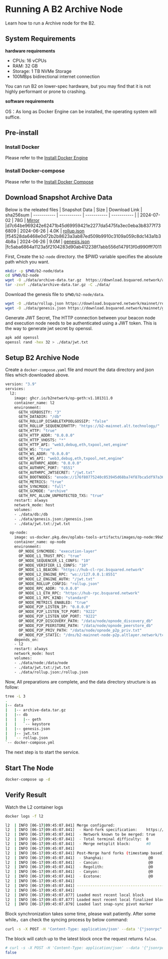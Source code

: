 # Running A B2 Archive Node

Learn how to run a Archive node for the B2.

## System Requirements

**hardware requirements**

- CPUs: 16 vCPUs
- RAM:  32 GB
- Storage: 1 TB NVMe Storage
- 100MBps bidirectional internet connection

You can run B2 on lower-spec hardware, but you may find that it is not highly performant or prone to crashing.

**software requirements**


OS：As long as Docker Engine can be installed, the operating system will suffice.

## Pre-install

### Install Docker

Please refer to the [Install Docker Engine](https://docs.docker.com/engine/install/)

### Install Docker-compose

Please refer to the [Install Docker Compose](https://docs.docker.com/compose/install/standalone/)

## Download Snapshot Archive Data
Below is the releated files
| Snapshot Data     | Size | Download Link | sha256sum
| ----------- | ----------- | ----------- | ----------- |
| 2024-07-02   | 78G     | [Mirror](https://download.bsquared.network/archive-data.tar.gz) |d7c64be969242e62471b45d69959421e2277da5475fa3ec0eba3b8377f736809
| 2024-06-26    | 4.0K     | [rollup.json](https://download.bsquared.network/mainnet/rollup.json) |f54528da6468e0d72b2b8623a3ab87ed509b9910c3109a059c8dc143a1b34b8a
| 2024-06-26    | 9.0M     | [genesis.json](https://download.bsquared.network/mainnet/genesis.json) |fc5aba6864a1123a5f2104283d90ab412238f7abb556d147913f0d990fff7011

First, Create the ``b2-node`` directory.
the $PWD variable specifies the absolute path which you want.

```sh
mkdir -p $PWD/b2-node/data
cd $PWD/b2-node
wget -O ./data/archive-data.tar.gz  https://download.bsquared.network/archive-data.tar.gz
tar -zxvf ./data/archive-data.tar.gz -C ./data/
```


Download the genesis file to `$PWD/b2-node/data`.

```bash
wget -O ./data/rollup.json https://download.bsquared.network/mainnet/rollup.json
wget -O ./data/genesis.json https://download.bsquared.network/mainnet/genesis.json
```
Generate JWT Secret, The HTTP connection between your beacon node and execution node needs to be authenticated using a JWT token. This is the way to generate jwt secret by openssl.

```bash
apk add openssl
openssl rand -hex 32 > ./data/jwt.txt
```

## Setup B2 Archive Node

Create  a ``docker-compose.yaml`` file and mount the data directory and json files which downloaded above.
```bash
version: "3.9"
services:
  l2:
    image: ghcr.io/b2network/op-geth:v1.101311.0
    container_name: l2
    environment:
      GETH_VERBOSITY: "3"
      GETH_DATADIR: "/db"
      GETH_ROLLUP_DISABLETXPOOLGOSSIP: "false"
      GETH_ROLLUP_SEQUENCERHTTP: "https://b2-mainnet.alt.technology/"
      GETH_HTTP: "true"
      GETH_HTTP_ADDR: "0.0.0.0"
      GETH_HTTP_VHOSTS: "*"
      GETH_HTTP_API: "web3,debug,eth,txpool,net,engine"
      GETH_WS: "true"
      GETH_WS_ADDR: "0.0.0.0"
      GETH_WS_API: "web3,debug,eth,txpool,net,engine"
      GETH_AUTHRPC_ADDR: "0.0.0.0"
      GETH_AUTHRPC_PORT: "8551"
      GETH_AUTHRPC_JWTSECRET: "/jwt.txt"
      GETH_BOOTNODES: "enode://176f80775240c053945d68ba74f87bca5df97a369d2d33f9b93dfb08faddbcdf68eddd19d7fb91089dda38973384d1ef61eb735bfb362986ebe85c57ff94a616@b2-mainnet-geth-p2p.altlayer.network:30303,enode://b6a3dd72aaa5494d7fb79c226af015a8ed515e401c765564d08e6b9b730b3c70e4e66658f1d45a9c62def7e061878a553ff19704b966c9ed98f1ca90eed09b05@b2-mainnet-bootnode1.bsquared.network:30303,enode://a1c925891787aadb1652c424dd3f7f0f037daf1337ffa03db7b70eed9b5c0853828881b487c3e0dd5c677680ec12d072ba772982fd56d86f846e85998b6191de@b2-mainnet-bootnode2.bsquared.network:30303"
      GETH_METRICS: "true"
      GETH_SYNCMODE: "full"
      GETH_GCMODE: "archive"
      GETH_RPC_ALLOW_UNPROTECTED_TXS: "true"
    restart: always
    network_mode: host
    volumes:
    - ./data/db:/db
    - ./data/genesis.json:/genesis.json
    - ./data/jwt.txt:/jwt.txt

  op-node:
    image: us-docker.pkg.dev/oplabs-tools-artifacts/images/op-node:99a53381019d3571359d989671ccf70f8d69dfd9
    container_name: op-node
    environment:
      OP_NODE_SYNCMODE: "execution-layer"
      OP_NODE_L1_TRUST_RPC: "true"
      OP_NODE_SEQUENCER_L1_CONFS: "10"
      OP_NODE_VERIFIER_L1_CONFS: "10"
      OP_NODE_L1_BEACON: "https://hub-cl-rpc.bsquared.network"
      OP_NODE_L2_ENGINE_RPC: "ws://127.0.0.1:8551"
      OP_NODE_L2_ENGINE_AUTH: "/jwt.txt"
      OP_NODE_ROLLUP_CONFIG: "rollup.json"
      OP_NODE_RPC_ADDR: "0.0.0.0"
      OP_NODE_L1_ETH_RPC: "https://hub-rpc.bsquared.network"
      OP_NODE_L1_RPC_KIND: "standard"
      OP_NODE_METRICS_ENABLED: "true"
      OP_NODE_P2P_LISTEN_IP: "0.0.0.0"
      OP_NODE_P2P_LISTEN_TCP_PORT: "9222"
      OP_NODE_P2P_LISTEN_UDP_PORT: "9222"
      OP_NODE_P2P_DISCOVERY_PATH: "/data/node/opnode_discovery_db"
      OP_NODE_P2P_PEERSTORE_PATH: "/data/node/opnode_peerstore_db"
      OP_NODE_P2P_PRIV_PATH: "/data/node/opnode_p2p_priv.txt"
      OP_NODE_P2P_STATIC: "/dns/b2-mainnet-node-p2p.altlayer.network/tcp/9003/p2p/16Uiu2HAmGM3EGwU7LBz64y2dc9RzUNNBSNeuNbrCXUnxxGQLgXST,/dns/b2-mainnet-bootnode1.bsquared.network/tcp/9222/p2p/16Uiu2HAm4AvoW3JmjHBswqCyf9fA91GDQNZQPt2ZM5bTWASMGmQS,/dns/b2-mainnet-bootnode2.bsquared.network/tcp/9222/p2p/16Uiu2HAmGJ7doABBynM5yn5CncicqwizY8xWPTXJTojm9BpS7N4x"
    depends_on:
    - l2
    restart: always
    network_mode: host
    volumes:
    - ./data/node:/data/node
    - ./data/jwt.txt:/jwt.txt
    - ./data/rollup.json:/rollup.json
```

Now, All preparations are complete, and the data directory structure is as follow:
```bash
tree -L 3
.
|-- data
|   |-- archive-data.tar.gz
|   |-- db
|   |   |-- geth
|   |   `-- keystore
|   |-- genesis.json
|   |-- jwt.txt
|   `-- rollup.json
`-- docker-compose.yml
```

The next step is to start the service.

## Start The Node

```bash
docker-compose up -d
```
## Verify Result

Watch the L2 container logs

```bash
docker logs -f l2
```
```bash
l2  | INFO [06-17|09:45:07.841] Merge configured:
l2  | INFO [06-17|09:45:07.841]  - Hard-fork specification:    https://github.com/ethereum/execution-specs/blob/master/network-upgrades/mainnet-upgrades/paris.md
l2  | INFO [06-17|09:45:07.841]  - Network known to be merged: true
l2  | INFO [06-17|09:45:07.841]  - Total terminal difficulty:  0
l2  | INFO [06-17|09:45:07.841]  - Merge netsplit block:       #0
l2  | INFO [06-17|09:45:07.841]
l2  | INFO [06-17|09:45:07.841] Post-Merge hard forks (timestamp based):
l2  | INFO [06-17|09:45:07.841]  - Shanghai:                    @0          (https://github.com/ethereum/execution-specs/blob/master/network-upgrades/mainnet-upgrades/shanghai.md)
l2  | INFO [06-17|09:45:07.841]  - Cancun:                      @0
l2  | INFO [06-17|09:45:07.841]  - Regolith:                    @0
l2  | INFO [06-17|09:45:07.841]  - Canyon:                      @0
l2  | INFO [06-17|09:45:07.841]  - Ecotone:                     @0
l2  | INFO [06-17|09:45:07.841]
l2  | INFO [06-17|09:45:07.841] ---------------------------------------------------------------------------------------------------------------------------------------------------------
l2  | INFO [06-17|09:45:07.841]
l2  | INFO [06-17|09:45:07.877] Loaded most recent local block           number=2,593,146 hash=12c9b9..19e5d4 td=0 age=3d2h17m
l2  | INFO [06-17|09:45:07.877] Loaded most recent local finalized block number=2,592,324 hash=5dd607..3a9f3c td=0 age=3d2h44m
l2  | INFO [06-17|09:45:07.879] Loaded last snap-sync pivot marker       number=2,190,015
```

Block synchronization takes some time, please wait patiently.
After some while，can check the syncing process by below command:

```bash
curl -s -X POST -H 'Content-Type: application/json' --data '{"jsonrpc":"2.0","method":"eth_syncing","params":[],"id":1}' http://localhost:8545 | jq '.result'
```

The block will catch up to the latest block once the request returns `false`.

```bash
# curl -s -X POST -H 'Content-Type: application/json' --data '{"jsonrpc":"2.0","method":"eth_syncing","params":[],"id":1}' http://localhost:8545 | jq '.result'
false
```